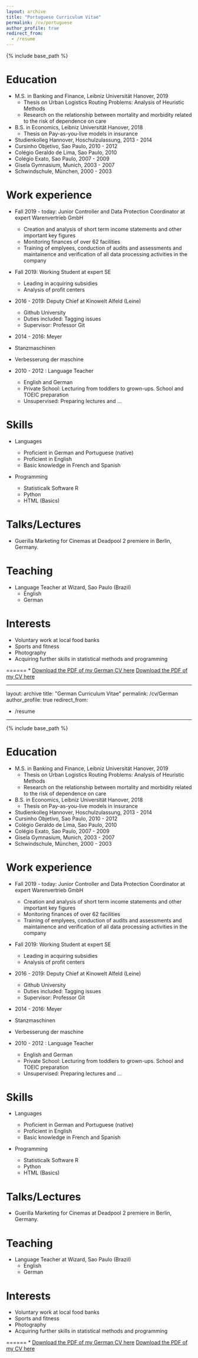 ```yaml
---
layout: archive
title: "Portuguese Curriculum Vitae"
permalink: /cv/portuguese
author_profile: true
redirect_from:
  - /resume
---
```

{% include base_path %}

Education
======
* M.S. in Banking and Finance, Leibniz Universität Hanover, 2019
  * Thesis on Urban Logistics Routing Problems: Analysis of Heuristic Methods
  * Research on the relationship between mortality and morbidity related to the risk of dependence on care
* B.S. in Economics, Leibniz Universität Hanover, 2018
  * Thesis on Pay-as-you-live models in insurance
* Studienkolleg Hannover, Hoschulzulassung, 2013 - 2014
* Cursinho Objetivo, Sao Paulo, 2010 - 2012
* Colégio Geraldo de Lima, Sao Paulo, 2010
* Colégio Exato, Sao Paulo, 2007 - 2009
* Gisela Gymnasium, Munich, 2003 - 2007
* Schwindschule, München, 2000 - 2003

Work experience
======
* Fall 2019 - today: Junior Controller and Data Protection Coordinator at expert Warenvertrieb GmbH
  * Creation and analysis of short term income statements and other important key figures
  * Monitoring finances of over 62 facilities
  * Training of emplyees, conduction of audits and assessments and maintainence and verification of all data processing activities in the company
  
* Fall 2019: Working Student at expert SE
  * Leading in acquiring subsidies 
  * Analysis of profit centers
  
* 2016 - 2019: Deputy Chief at Kinowelt Alfeld (Leine)
  * Github University
  * Duties included: Tagging issues
  * Supervisor: Professor Git
  
 * 2014 - 2016: Meyer
  * Stanzmaschinen
  * Verbesserung der maschine

* 2010 - 2012 : Language Teacher 
  * English and German
  * Private School: Lecturing from toddlers to grown-ups. School and TOEIC preparation
  * Unsupervised: Preparing lectures and ...

 
  
Skills
======
* Languages
  * Proficient in German and Portuguese (native)
  * Proficient in English 
  * Basic knowledge in French and Spanish
  
* Programming
  * Statisticalk Software R
  * Python
  * HTML (Basics)
    
Talks/Lectures
======
  * Guerilla Marketing for Cinemas at Deadpool 2 premiere in Berlin, Germany.
  
Teaching
======
* Language Teacher at Wizard, Sao Paulo (Brazil)
  * English
  * German
  
Interests  
======
* Voluntary work at local food banks
* Sports and fitness
* Photography
* Acquiring further skills in statistical methods and programming

======
* 
[Download the PDF of my German CV here](http://jonathanigler.github.io/files/CV_JonathanIgler_GER.pdf)
[Download the PDF of my CV here](http://jonathanigler.github.io/files/CV_JonathanIgler_GER.pdf)


---
layout: archive
title: "German Curriculum Vitae"
permalink: /cv/German
author_profile: true
redirect_from:
  - /resume
---
{% include base_path %}

Education
======
* M.S. in Banking and Finance, Leibniz Universität Hanover, 2019
  * Thesis on Urban Logistics Routing Problems: Analysis of Heuristic Methods
  * Research on the relationship between mortality and morbidity related to the risk of dependence on care
* B.S. in Economics, Leibniz Universität Hanover, 2018
  * Thesis on Pay-as-you-live models in insurance
* Studienkolleg Hannover, Hoschulzulassung, 2013 - 2014
* Cursinho Objetivo, Sao Paulo, 2010 - 2012
* Colégio Geraldo de Lima, Sao Paulo, 2010
* Colégio Exato, Sao Paulo, 2007 - 2009
* Gisela Gymnasium, Munich, 2003 - 2007
* Schwindschule, München, 2000 - 2003

Work experience
======
* Fall 2019 - today: Junior Controller and Data Protection Coordinator at expert Warenvertrieb GmbH
  * Creation and analysis of short term income statements and other important key figures
  * Monitoring finances of over 62 facilities
  * Training of emplyees, conduction of audits and assessments and maintainence and verification of all data processing activities in the company
  
* Fall 2019: Working Student at expert SE
  * Leading in acquiring subsidies 
  * Analysis of profit centers
  
* 2016 - 2019: Deputy Chief at Kinowelt Alfeld (Leine)
  * Github University
  * Duties included: Tagging issues
  * Supervisor: Professor Git
  
 * 2014 - 2016: Meyer
  * Stanzmaschinen
  * Verbesserung der maschine

* 2010 - 2012 : Language Teacher 
  * English and German
  * Private School: Lecturing from toddlers to grown-ups. School and TOEIC preparation
  * Unsupervised: Preparing lectures and ...

 
  
Skills
======
* Languages
  * Proficient in German and Portuguese (native)
  * Proficient in English 
  * Basic knowledge in French and Spanish
  
* Programming
  * Statisticalk Software R
  * Python
  * HTML (Basics)
    
Talks/Lectures
======
  * Guerilla Marketing for Cinemas at Deadpool 2 premiere in Berlin, Germany.
  
Teaching
======
* Language Teacher at Wizard, Sao Paulo (Brazil)
  * English
  * German
  
Interests  
======
* Voluntary work at local food banks
* Sports and fitness
* Photography
* Acquiring further skills in statistical methods and programming

======
* 
[Download the PDF of my German CV here](http://jonathanigler.github.io/files/CV_JonathanIgler_GER.pdf)
[Download the PDF of my CV here](http://jonathanigler.github.io/files/CV_JonathanIgler_GER.pdf)

